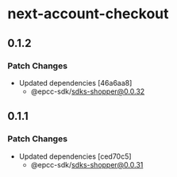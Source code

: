 # next-account-checkout

## 0.1.2

### Patch Changes

- Updated dependencies [46a6aa8]
  - @epcc-sdk/sdks-shopper@0.0.32

## 0.1.1

### Patch Changes

- Updated dependencies [ced70c5]
  - @epcc-sdk/sdks-shopper@0.0.31
